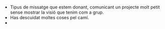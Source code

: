 
* Tipus de missatge que estem donant, comunicant un projecte molt petit sense mostrar la visió que tenim com a grup. 
* Has descuidat moltes coses pel camí. 
* 
